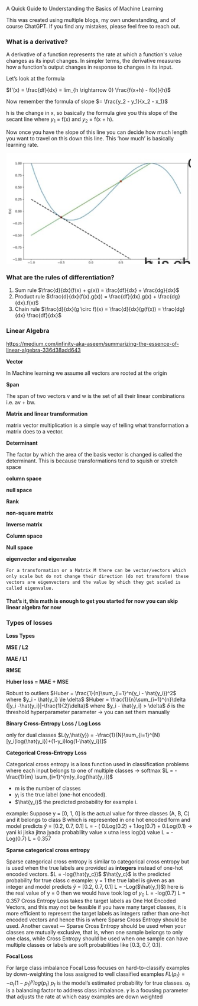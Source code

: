 A Quick Guide to Understanding the Basics of Machine Learning

This was created using multiple blogs, my own understanding, and of course ChatGPT. If you find any mistakes, please feel free to reach out.

### What is a derivative?

A derivative of a function represents the rate at which a function's value changes as its input changes. In simpler terms, the derivative measures how a function's output changes in response to changes in its input.

Let’s look at the formula

$f'(x) = \frac{df}{dx} = lim_{h \rightarrow 0} \frac{f(x+h) - f(x)}{h}$

Now remember the formula of slope $= \frac{y_2 - y_1}{x_2 - x_1}$

h is the change in x, so basically the formula give you this slope of the secant line where $y_1$ = f(x) and $y_2$ =  f(x + h).

Now once you have the slope of this line you can decide how much length you want to travel on this down this line. This ‘how much’ is basically learning rate.

<div>
  <img src="Images/derivation.png" alt="secant line" style="width: 500px; height: 300px;">
</div>

### What are the rules of differentiation?

1. Sum rule
$\frac{d}{dx}(f(x) + g(x)) = \frac{df}{dx} + \frac{dg}{dx}$
2. Product rule
$\frac{d}{dx}(f(x).g(x)) = \frac{df}{dx}.g(x) + \frac{dg}{dx}.f(x)$ 
3. Chain rule
$\frac{d}{dx}(g \circ f)(x) = \frac{d}{dx}(g(f(x)) = \frac{dg}{dx} \frac{df}{dx}$

### Linear Algebra

https://medium.com/infinity-aka-aseem/summarizing-the-essence-of-linear-algebra-336d38add643

**Vector**

In Machine learning we assume all vectors are rooted at the origin

**Span**

The span of two vectors v and w is the set of all their linear combinations i.e. av + bw.

**Matrix and linear transformation**

matrix vector multiplication is a simple way of telling what transformation a matrix does to a vector.

**Determinant**

The factor by which the area of the basis vector is changed is called the determinant. This is because transformations tend to squish or stretch space

**column space**

**null space**

**Rank**

**non-square matrix**

**Inverse matrix**

**Column space**

**Null space**

**eigenvector and eigenvalue**
    
    For a transformation or a Matrix M there can be vector/vectors which only scale but do not change their direction (do not transform) these vectors are eigenvectors and the value by which they get scaled is called eigenvalue.

#### That’s it, this math is enough to get you started for now you can skip linear algebra for now

### Types of losses

**Loss Types**

**MSE / L2**

**MAE / L1**

**RMSE**

**Huber loss = MAE + MSE**  

Robust to outliers
$Huber = \frac{1}{n}\sum_{i=1}^n(y_i - \hat{y_i})^2$                                    where  $y_i - \hat{y_i} \le \delta$
$Huber = \frac{1}{n}\sum_{i=1}^{n}\delta (|y_i -\hat{y_i}|-\frac{1}{2}\delta)$                 where $y_i - \hat{y_i} > \delta$
$\delta$ is the threshold hyperparameter parameter → you can set them manually
    
**Binary Cross-Entropy Loss / Log Loss**

only for dual classes
$L(y,\hat{y}) = -\frac{1}{N}\sum_{i=1}^{N}[y_i(log(\hat{y_i})+(1-y_i)log(1-\hat{y_i})]$
    
**Categorical Cross-Entropy Loss**

Categorical cross entropy is a loss function used in classification problems where each input belongs to one of multiple classes → softmax
$L = -\frac{1}{m} \sum_{i=1}^{m}y_ilog(\hat{y_i})$
- m is the number of classes
- $y_i$ is the true label (one-hot encoded).
- $\hat{y_i}$ the predicted probability for example i.

example:
Suppose y = [0, 1, 0] is the actual value for three classes (A, B, C) and it belongs to class B which is represented in one hot encoded form
and model predicts $\hat{y}$ = [0.2, 0.7, 0.1]
L = - ( 0.Log(0.2) + 1.log(0.7) + 0.Log(0.1)            → yani ki jiska jitna jyada probability value x utna less log(x) value
L = -Log(0.7)
L = 0.357
    
**Sparse categorical cross entropy**

Sparse categorical cross entropy is similar to categorical cross entropy but is used when the true labels are provided as **integers** instead of one-hot encoded vectors.
$L = -log(\hat{y_c})$
$\hat{y_c}$ is the predicted probability for true class c
example:
y = 1 the true label is given as an integer
and model predicts $\hat{y}$ = [0.2, 0.7, 0.1]
L = -Log($\hat{y_1}$)        here is the real value of y = 0 then we would have took log of $y_0$ 
L = -log(0.7)
L = 0.357
Cross Entropy Loss takes the target labels as One Hot Encoded Vectors, and this may not be feasible if you have many target classes, it is more efficient to represent the target labels as integers rather than one-hot encoded vectors and hence this is where Sparse Cross Entropy should be used. Another caveat — Sparse Cross Entropy should be used when your classes are mutually exclusive, that is, when one sample belongs to only one class, while Cross Entropy should be used when one sample can have multiple classes or labels are soft probabilities like [0.3, 0.7, 0.1].

**Focal Loss**

For large class imbalance
Focal Loss focuses on hard-to-classify examples by down-weighting the loss assigned to well classified examples
$FL(p_t) = -\alpha_t(1 - p_t)^{\gamma}log(p_t)$
$p_t$ is the model’s estimated probability for true classes.
$\alpha_t$ is a balancing factor to address class imbalance.
$\gamma$ is a focusing parameter that adjusts the rate at which easy examples are down weighted